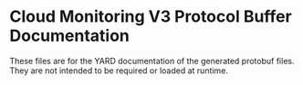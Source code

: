 # Cloud Monitoring V3 Protocol Buffer Documentation

These files are for the YARD documentation of the generated protobuf files.
They are not intended to be required or loaded at runtime.
